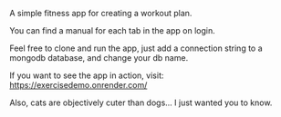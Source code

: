 A simple fitness app for creating a workout plan.

You can find a manual for each tab in the app on login.

Feel free to clone and run the app, just add a connection string to a mongodb database, and change your db name.

If you want to see the app in action, visit: https://exercisedemo.onrender.com/

Also, cats are objectively cuter than dogs... I just wanted you to know.
